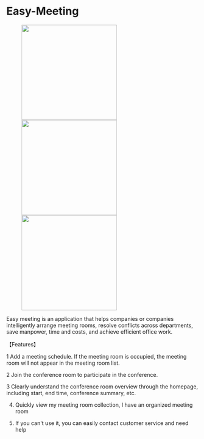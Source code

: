 # Easy-Meeting


<figure class="third">
    <img src="https://upload-images.jianshu.io/upload_images/1419035-e0d50faf88c89a4f.png?imageMogr2/auto-orient/strip%7CimageView2/2/w/310"style="width: 250px">
    <img src="https://upload-images.jianshu.io/upload_images/1419035-1e94f4129ce59e51.png?imageMogr2/auto-orient/strip%7CimageView2/2/w/310"style="width: 250px">
    <img src="https://upload-images.jianshu.io/upload_images/1419035-215be5404eb7d39b.png?imageMogr2/auto-orient/strip%7CimageView2/2/w/310"style="width: 250px">
</figure>


Easy meeting is an application that helps companies or companies intelligently arrange meeting rooms, resolve conflicts across departments, save manpower, time and costs, and achieve efficient office work. 


【Features】

 1 Add a meeting schedule. If the meeting room is occupied, the meeting room will not appear in the meeting room list.  

 2 Join the conference room to participate in the conference. 

 3 Clearly understand the conference room overview through the homepage, including start, end time, conference summary, etc. 
 
 4. Quickly view my meeting room collection, I have an organized meeting room

 5. If you can't use it, you can easily contact customer service and need help
